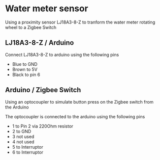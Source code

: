 # Water meter sensor 

Using a proximity sensor LJ18A3-8-Z to tranform the water meter rotating wheel to a Zigbee Switch

## LJ18A3-8-Z / Arduino

Connect LJ18A3-8-Z to arduino using the following pins

* Blue to GND
* Brown to 5V
* Black to pin 6

## Arduino / Zigbee Switch

Using an optocoupler to simulate button press on the Zigbee switch from the Arduino

The optocoupler is connected to the arduino using the following pins

* 1 to Pin 2 via 220Ohm resistor
* 2 to GND
* 3 not used
* 4 not used
* 5 to Interruptor
* 6 to Interruptor


